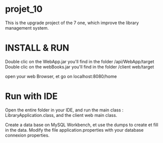 # projet_10

This is the upgrade project of the 7 one, which improve the library management system.

# INSTALL & RUN 
Double clic on the WebApp.jar you'll find in the folder /api/WebApp/target
Double clic on the webBooks.jar you'll find in the folder /client web/target

open your web Browser, et go on localhost:8080/home

# Run with IDE

Open the entire folder in your IDE, and run the main class : LibraryApplication.class, and the client web main class.

Create a data base on MySQL Workbench, et use the dumps to create et fill in the data.
Modify the file application.properties with your database connexion properties.
